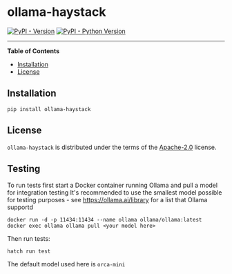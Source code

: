 # ollama-haystack

[![PyPI - Version](https://img.shields.io/pypi/v/ollama-haystack.svg)](https://pypi.org/project/ollama-haystack)
[![PyPI - Python Version](https://img.shields.io/pypi/pyversions/ollama-haystack.svg)](https://pypi.org/project/ollama-haystack)

-----

**Table of Contents**

- [Installation](#installation)
- [License](#license)

## Installation

```console
pip install ollama-haystack
```

## License

`ollama-haystack` is distributed under the terms of the [Apache-2.0](https://spdx.org/licenses/Apache-2.0.html) license.

## Testing

To run tests first start a Docker container running Ollama and pull a model for integration testing
It's recommended to use the smallest model possible for testing purposes - see https://ollama.ai/library for a list that Ollama supportd

```console
docker run -d -p 11434:11434 --name ollama ollama/ollama:latest
docker exec ollama ollama pull <your model here>
```

Then run tests:

```console
hatch run test
```

The default model used here is ``orca-mini``